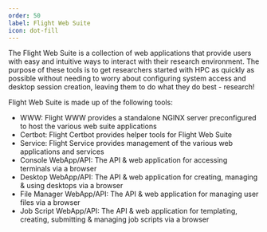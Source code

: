 ```yaml
---
order: 50
label: Flight Web Suite
icon: dot-fill
---
```


The Flight Web Suite is a collection of web applications that provide users with easy and intuitive ways to interact with
their research environment. The purpose of these tools is to get researchers started with HPC as quickly as possible
without needing to worry about configuring system access and desktop session creation, leaving them to do what they
do best - research!

Flight Web Suite is made up of the following tools:
- WWW: Flight WWW provides a standalone NGINX server preconfigured to host the various web suite applications
- Certbot: Flight Certbot provides helper tools for Flight Web Suite
- Service: Flight Service provides management of the various web applications and services
- Console WebApp/API: The API & web application for accessing terminals via a browser
- Desktop WebApp/API: The API & web application for creating, managing & using desktops via a browser
- File Manager WebApp/API: The API & web application for managing user files via a browser
- Job Script WebApp/API: The API & web application for templating, creating, submitting & managing job
scripts via a browser